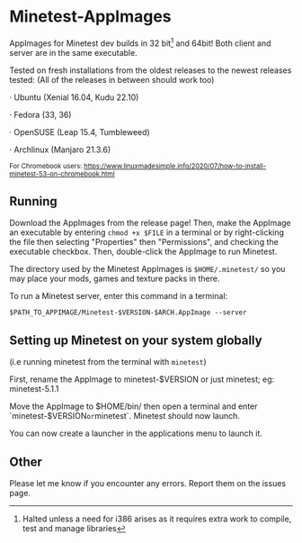# Minetest-AppImages

AppImages for Minetest dev builds in 32 bit[^1] and 64bit! Both client and server are in the same executable.

Tested on fresh installations from the oldest releases to the newest releases tested:
(All of the releases in between should work too)

· Ubuntu (Xenial 16.04, Kudu 22.10)

· Fedora (33, 36)

· OpenSUSE (Leap 15.4, Tumbleweed)

· Archlinux (Manjaro 21.3.6)

<sub>For Chromebook users: https://www.linuxmadesimple.info/2020/07/how-to-install-minetest-53-on-chromebook.html</sub>

[^1]: Halted unless a need for i386 arises as it requires extra work to compile, test and manage libraries

## Running
Download the AppImages from the release page! Then, make the AppImage an executable by entering `chmod +x $FILE` in a terminal or by right-clicking the file then selecting "Properties" then "Permissions", and checking the executable checkbox. Then, double-click the AppImage to run Minetest.

The directory used by the Minetest AppImages is `$HOME/.minetest/` so you may place your mods, games and texture packs in there.

To run a Minetest server, enter this command in a terminal:

`$PATH_TO_APPIMAGE/Minetest-$VERSION-$ARCH.AppImage --server`

## Setting up Minetest on your system globally
(i.e running minetest from the terminal with `minetest`)

First, rename the AppImage to minetest-$VERSION or just minetest; eg: minetest-5.1.1

Move the AppImage to $HOME/bin/ then open a terminal and enter `minetest-$VERSION` or `minetest`. Minetest should now launch.

You can now create a launcher in the applications menu to launch it.

## Other

Please let me know if you encounter any errors. Report them on the issues page.
